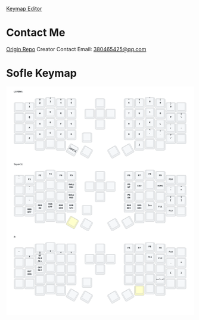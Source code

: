 [Keymap Editor](https://nickcoutsos.github.io/keymap-editor/)

# Contact Me

[Origin Repo](https://github.com/a741725193/zmk-sofle)
Creator Contact Email: [380465425@qq.com](380465425@qq.com)
# Sofle Keymap

<img src="keymap-drawer/sofle.svg" >
